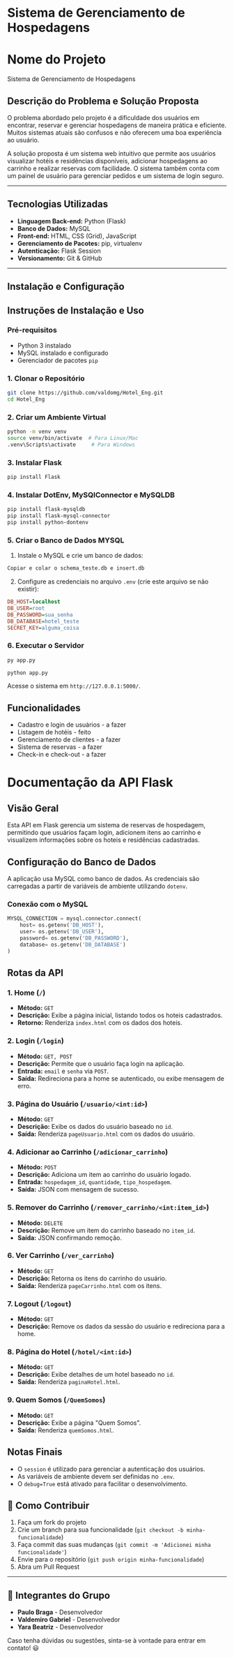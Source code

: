 # Sistema de Gerenciamento de Hospedagens

#  Nome do Projeto
Sistema de Gerenciamento de Hospedagens

##  Descrição do Problema e Solução Proposta
O problema abordado pelo projeto é a dificuldade dos usuários em encontrar, reservar e gerenciar hospedagens de maneira prática e eficiente. Muitos sistemas atuais são confusos e não oferecem uma boa experiência ao usuário.

A solução proposta é um sistema web intuitivo que permite aos usuários visualizar hotéis e residências disponíveis, adicionar hospedagens ao carrinho e realizar reservas com facilidade. O sistema também conta com um painel de usuário para gerenciar pedidos e um sistema de login seguro.

---

##  Tecnologias Utilizadas
- **Linguagem Back-end:** Python (Flask)
- **Banco de Dados:** MySQL
- **Front-end:** HTML, CSS (Grid), JavaScript
- **Gerenciamento de Pacotes:** pip, virtualenv
- **Autenticação:** Flask Session
- **Versionamento:** Git & GitHub

---

## **Instalação e Configuração**

##  Instruções de Instalação e Uso

###  Pré-requisitos
- Python 3 instalado
- MySQL instalado e configurado
- Gerenciador de pacotes `pip`


### **1. Clonar o Repositório**
```bash
git clone https://github.com/valdomg/Hotel_Eng.git
cd Hotel_Eng
```

### **2. Criar um Ambiente Virtual**
```bash
python -m venv venv
source venv/bin/activate  # Para Linux/Mac
.venv\Scripts\activate     # Para Windows
```

### **3. Instalar Flask**
```bash
pip install Flask
```

### **4. Instalar DotEnv, MySQlConnector e MySQLDB**
```bash
pip install flask-mysqldb
pip install flask-mysql-connector
pip install python-dontenv
```

### **5. Criar o Banco de Dados MYSQL**
1. Instale o MySQL e crie um banco de dados:
```bash
Copiar e colar o schema_teste.db e insert.db
```
2. Configure as credenciais no arquivo `.env` (crie este arquivo se não existir):
```ini
DB_HOST=localhost
DB_USER=root
DB_PASSWORD=sua_senha
DB_DATABASE=hotel_teste
SECRET_KEY=alguma_coisa
```

### **6. Executar o Servidor**
```bash
py app.py
```
```bash
python app.py
```
Acesse o sistema em `http://127.0.0.1:5000/`.

## **Funcionalidades**
- Cadastro e login de usuários - a fazer
- Listagem de hotéis -  feito
- Gerenciamento de clientes - a fazer
- Sistema de reservas - a fazer
- Check-in e check-out - a fazer

# Documentação da API Flask

## Visão Geral
Esta API em Flask gerencia um sistema de reservas de hospedagem, permitindo que usuários façam login, adicionem itens ao carrinho e visualizem informações sobre os hoteis e residências cadastradas.

## Configuração do Banco de Dados
A aplicação usa MySQL como banco de dados. As credenciais são carregadas a partir de variáveis de ambiente utilizando `dotenv`.

### Conexão com o MySQL
```python
MYSQL_CONNECTION = mysql.connector.connect(
    host= os.getenv('DB_HOST'),
    user= os.getenv('DB_USER'),
    password= os.getenv('DB_PASSWORD'),
    database= os.getenv('DB_DATABASE')
)
```

## Rotas da API

### 1. Home (`/`)
- **Método:** `GET`
- **Descrição:** Exibe a página inicial, listando todos os hoteis cadastrados.
- **Retorno:** Renderiza `index.html` com os dados dos hoteis.

### 2. Login (`/login`)
- **Método:** `GET, POST`
- **Descrição:** Permite que o usuário faça login na aplicação.
- **Entrada:** `email` e `senha` via `POST`.
- **Saída:** Redireciona para a home se autenticado, ou exibe mensagem de erro.

### 3. Página do Usuário (`/usuario/<int:id>`)
- **Método:** `GET`
- **Descrição:** Exibe os dados do usuário baseado no `id`.
- **Saída:** Renderiza `pageUsuario.html` com os dados do usuário.

### 4. Adicionar ao Carrinho (`/adicionar_carrinho`)
- **Método:** `POST`
- **Descrição:** Adiciona um item ao carrinho do usuário logado.
- **Entrada:** `hospedagem_id`, `quantidade`, `tipo_hospedagem`.
- **Saída:** JSON com mensagem de sucesso.

### 5. Remover do Carrinho (`/remover_carrinho/<int:item_id>`)
- **Método:** `DELETE`
- **Descrição:** Remove um item do carrinho baseado no `item_id`.
- **Saída:** JSON confirmando remoção.

### 6. Ver Carrinho (`/ver_carrinho`)
- **Método:** `GET`
- **Descrição:** Retorna os itens do carrinho do usuário.
- **Saída:** Renderiza `pageCarrinho.html` com os itens.

### 7. Logout (`/logout`)
- **Método:** `GET`
- **Descrição:** Remove os dados da sessão do usuário e redireciona para a home.

### 8. Página do Hotel (`/hotel/<int:id>`)
- **Método:** `GET`
- **Descrição:** Exibe detalhes de um hotel baseado no `id`.
- **Saída:** Renderiza `paginaHotel.html`.

### 9. Quem Somos (`/QuemSomos`)
- **Método:** `GET`
- **Descrição:** Exibe a página "Quem Somos".
- **Saída:** Renderiza `quemSomos.html`.

## Notas Finais
- O `session` é utilizado para gerenciar a autenticação dos usuários.
- As variáveis de ambiente devem ser definidas no `.env`.
- O `debug=True` está ativado para facilitar o desenvolvimento.


## 🤝 Como Contribuir
1. Faça um fork do projeto
2. Crie um branch para sua funcionalidade (`git checkout -b minha-funcionalidade`)
3. Faça commit das suas mudanças (`git commit -m 'Adicionei minha funcionalidade'`)
4. Envie para o repositório (`git push origin minha-funcionalidade`)
5. Abra um Pull Request

---

## 👥 Integrantes do Grupo
- **Paulo Braga** - Desenvolvedor
- **Valdemiro Gabriel** - Desenvolvedor
- **Yara Beatriz** - Desenvolvedor

Caso tenha dúvidas ou sugestões, sinta-se à vontade para entrar em contato! 😃

